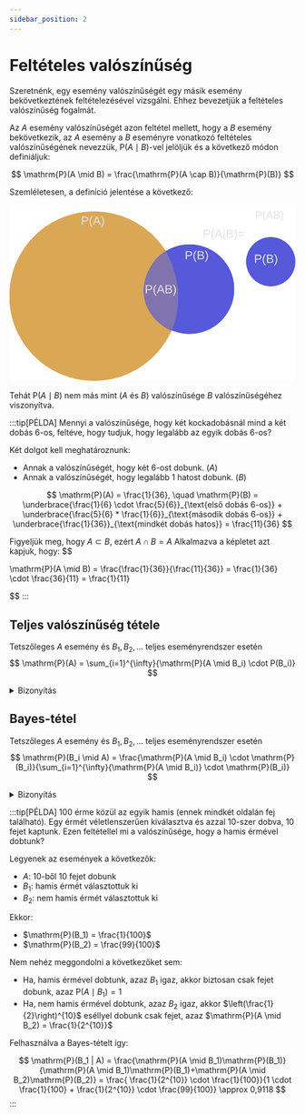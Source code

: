 ```yaml
---
sidebar_position: 2
---
```


# Feltételes valószínűség

Szeretnénk, egy esemény valószínűségét egy másik esemény bekövetkeztének feltételezésével vizsgálni. Ehhez bevezetjük a
feltételes valószínűség fogalmát.

Az $A$ esemény valószínűségét azon feltétel mellett, hogy a $B$ esemény bekövetkezik, az $A$ esemény a $B$ eseményre
vonatkozó feltételes valószínűségének nevezzük, $\mathrm{P}(A\mid B)$-vel jelöljük és a következő módon definiáljuk:

$$
\mathrm{P}(A \mid B) = \frac{\mathrm{P}(A \cap B)}{\mathrm{P}(B)}
$$

Szemléletesen, a definíció jelentése a következő:

![cond.svg](/img/probstat/cond.svg)

Tehát $\mathrm{P}(A\mid B)$ nem más mint $(A \text{ és } B)$ valószínűsége $B$ valószínűségéhez viszonyítva.

:::tip[PÉLDA]
Mennyi a valószínűsége, hogy két kockadobásnál mind a két dobás 6-os, feltéve, hogy tudjuk, hogy legalább az egyik dobás
6-os?

Két dolgot kell meghatároznunk:
- Annak a valószínűségét, hogy két 6-ost dobunk. $(A)$
- Annak a valószínűségét, hogy legalább 1 hatost dobunk. $(B)$

$$
\mathrm{P}(A) = \frac{1}{36},
\quad
\mathrm{P}(B) =
\underbrace{\frac{1}{6} \cdot \frac{5}{6}}_{\text{első dobás 6-os}} +
\underbrace{\frac{5}{6} * \frac{1}{6}}_{\text{második dobás 6-os}} +
\underbrace{\frac{1}{36}}_{\text{mindkét dobás hatos}}
= \frac{11}{36}
$$

Figyeljük meg, hogy $A \subset B$, ezért $A \cap B = A$  Alkalmazva a képletet azt kapjuk, hogy:
$$

\mathrm{P}(A \mid B) = \frac{\frac{1}{36}}{\frac{11}{36}} = \frac{1}{36} \cdot \frac{36}{11} = \frac{1}{11}

$$
:::

## Teljes valószínűség tétele
Tetszőleges $A$ esemény és $B_1, B_2, \dots$ teljes eseményrendszer esetén
$$
\mathrm{P}(A) = \sum_{i=1}^{\infty}{\mathrm{P}(A \mid B_i) \cdot P(B_i)} 
$$

<details>
    <summary>Bizonyítás</summary>

    Mivel $B_1, B_2, \dots$ teljes eseményrendszer, ezért $\bigcup_{i=1}^\infty B_i = \Omega$.

    $$
    \begin{align*}
    \mathrm{P}(A) &= \mathrm{P}(A \cap \Omega) \quad & (A \subseteq \Omega) \\
    &= \mathrm{P}\left(A \cap \left( \bigcup_{i=1}^\infty B_i \right) \right) & (\text{szorzás disztributív}) \\
    &= \mathrm{P}\left((A \cap B_1 ) \cup (A \cap B_2) \cup \dots \right) & (\text{3. axióma}) \\
    &= \sum_{i=1}^{\infty}{(A \cap B_i )} \\
    \end{align*}
    
    $$

    A feltételes valószínűség definíciójának átrendezéséből adódik, hogy
    $(A \cap B_i ) = \mathrm{P}(A \mid B)\mathrm{P}(B_i)$. Elvégezve a helyettesítést a bizonyítandó tételt kapjuk.
    
</details>

## Bayes-tétel

Tetszőleges $A$ esemény és $B_1, B_2, \dots$ teljes eseményrendszer esetén
$$
\mathrm{P}(B_i \mid A) = \frac{\mathrm{P}(A \mid B_i) \cdot \mathrm{P}(B_i)}{\sum_{i=1}^{\infty}{\mathrm{P}(A \mid B_i)} \cdot \mathrm{P}(B_i)}
$$

<details>
    <summary>Bizonyítás</summary>

    A feltételes valószínűség definícióját átalakítva és kihasználva, hogy a szorzat kommutatív:
    
    $$
    \mathrm{P}(B_i \cap A) = \mathrm{P}(B_i \mid A) \cdot \mathrm{P}(A) = \mathrm{P}(A \cap B_i) = \mathrm{P}(A \mid B_i) \cdot \mathrm{P}(B_i)
    $$

    Behelyettesítve a feltételes valószínűség definíciójába:
    $$
    \mathrm{P}(B_i \mid A) = \frac{\mathrm{P}(B_i \cap A)}{\mathrm{P}(A)}
    = \frac{\mathrm{P}(A \mid B_i) \cdot \mathrm{P}(B_i)}{\mathrm{P}(A)}
    $$

    Végül fejezzük ki $\pr(A)$-t a teljes valószínűség tételével. Elvégezve a helyettesítést a bizonyítandó tételt
    kapjuk.
</details>

:::tip[PÉLDA]
100 érme közül az egyik hamis (ennek mindkét oldalán fej található). Egy érmét véletlenszerűen kiválasztva és
azzal 10-szer dobva, 10 fejet kaptunk. Ezen feltétellel mi a valószínűsége, hogy a hamis érmével dobtunk?

Legyenek az események a következők:
- $A$: 10-ből 10 fejet dobunk
- $B_1$: hamis érmét választottuk ki
- $B_2$: nem hamis érmét választottuk ki

Ekkor:
- $\mathrm{P}(B_1) = \frac{1}{100}$
- $\mathrm{P}(B_2) = \frac{99}{100}$

Nem nehéz meggondolni a következőket sem:
- Ha, hamis érmével dobtunk, azaz $B_1$ igaz, akkor biztosan csak fejet dobunk, azaz $\mathrm{P}(A \mid B_1) = 1$
- Ha, nem hamis érmével dobtunk, azaz $B_2$ igaz, akkor $\left(\frac{1}{2}\right)^{10}$ eséllyel dobunk csak fejet, azaz $\mathrm{P}(A \mid B_2) = \frac{1}{2^{10}}$

Felhasználva a Bayes-tételt így:

$$
\mathrm{P}(B_1 | A) =
\frac{\mathrm{P}(A \mid B_1)\mathrm{P}(B_1)}{\mathrm{P}(A \mid B_1)\mathrm{P}(B_1)+\mathrm{P}(A \mid B_2)\mathrm{P}(B_2)} =
\frac{ \frac{1}{2^{10}} \cdot \frac{1}{100}}{1 \cdot \frac{1}{100} + \frac{1}{2^{10}} \cdot \frac{99}{100}} \approx 0,9118
$$
:::
